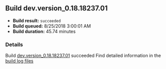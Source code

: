## Build dev.version_0.18.18237.01
- **Build result:** `succeeded`
- **Build queued:** 8/25/2018 3:00:01 AM
- **Build duration:** 45.74 minutes
### Details
Build [dev.version_0.18.18237.01](https://winappstudio.visualstudio.com/web/build.aspx?pcguid=a4ef43be-68ce-4195-a619-079b4d9834c2&builduri=vstfs%3a%2f%2f%2fBuild%2fBuild%2f26144) succeeded
Find detailed information in the [build log files](https://uwpctdiags.blob.core.windows.net/buildlogs/dev.version_0.18.18237.01_logs.zip)
